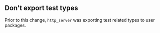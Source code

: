 ## Don't export test types

Prior to this change, `http_server` was exporting test related types to user packages.

